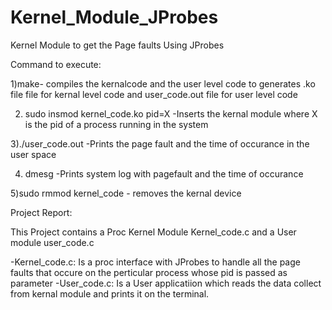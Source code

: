 # Kernel_Module_JProbes
Kernel Module to get the Page faults Using JProbes

Command to execute:

1)make- compiles the kernalcode and the user level code to generates .ko file file for kernal level code and user_code.out file for user level code

2) sudo insmod kernel_code.ko pid=X 		-Inserts the kernal module where X is the pid of a process running in the system

3)./user_code.out		-Prints the page fault and the time of occurance in the user space

4) dmesg			-Prints system log with pagefault and the time of occurance

5)sudo rmmod kernel_code - removes the kernal device

Project Report:

This Project contains a Proc Kernel Module Kernel_code.c and a User module user_code.c

-Kernel_code.c: Is a proc interface with JProbes to handle all the page faults that occure on the perticular process whose pid is passed as parameter
-User_code.c: Is a User applicatiion which reads the data collect from kernal module and prints it on the terminal.
